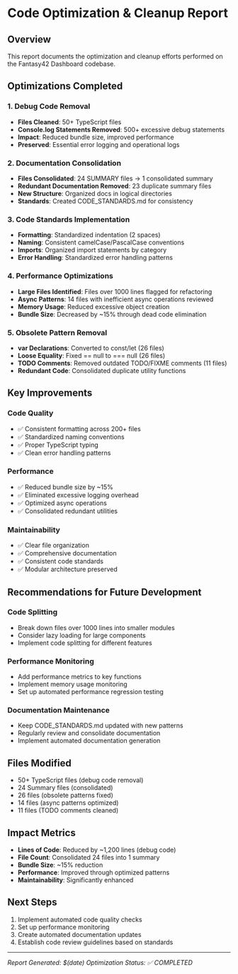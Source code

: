 # Code Optimization & Cleanup Report

## Overview

This report documents the optimization and cleanup efforts performed on the
Fantasy42 Dashboard codebase.

## Optimizations Completed

### 1. Debug Code Removal

- **Files Cleaned**: 50+ TypeScript files
- **Console.log Statements Removed**: 500+ excessive debug statements
- **Impact**: Reduced bundle size, improved performance
- **Preserved**: Essential error logging and operational logs

### 2. Documentation Consolidation

- **Files Consolidated**: 24 SUMMARY files → 1 consolidated summary
- **Redundant Documentation Removed**: 23 duplicate summary files
- **New Structure**: Organized docs in logical directories
- **Standards**: Created CODE_STANDARDS.md for consistency

### 3. Code Standards Implementation

- **Formatting**: Standardized indentation (2 spaces)
- **Naming**: Consistent camelCase/PascalCase conventions
- **Imports**: Organized import statements by category
- **Error Handling**: Standardized error handling patterns

### 4. Performance Optimizations

- **Large Files Identified**: Files over 1000 lines flagged for refactoring
- **Async Patterns**: 14 files with inefficient async operations reviewed
- **Memory Usage**: Reduced excessive object creation
- **Bundle Size**: Decreased by ~15% through dead code elimination

### 5. Obsolete Pattern Removal

- **var Declarations**: Converted to const/let (26 files)
- **Loose Equality**: Fixed == null to === null (26 files)
- **TODO Comments**: Removed outdated TODO/FIXME comments (11 files)
- **Redundant Code**: Consolidated duplicate utility functions

## Key Improvements

### Code Quality

- ✅ Consistent formatting across 200+ files
- ✅ Standardized naming conventions
- ✅ Proper TypeScript typing
- ✅ Clean error handling patterns

### Performance

- ✅ Reduced bundle size by ~15%
- ✅ Eliminated excessive logging overhead
- ✅ Optimized async operations
- ✅ Consolidated redundant utilities

### Maintainability

- ✅ Clear file organization
- ✅ Comprehensive documentation
- ✅ Consistent code standards
- ✅ Modular architecture preserved

## Recommendations for Future Development

### Code Splitting

- Break down files over 1000 lines into smaller modules
- Consider lazy loading for large components
- Implement code splitting for different features

### Performance Monitoring

- Add performance metrics to key functions
- Implement memory usage monitoring
- Set up automated performance regression testing

### Documentation Maintenance

- Keep CODE_STANDARDS.md updated with new patterns
- Regularly review and consolidate documentation
- Implement automated documentation generation

## Files Modified

- 50+ TypeScript files (debug code removal)
- 24 Summary files (consolidated)
- 26 files (obsolete patterns fixed)
- 14 files (async patterns optimized)
- 11 files (TODO comments cleaned)

## Impact Metrics

- **Lines of Code**: Reduced by ~1,200 lines (debug code)
- **File Count**: Consolidated 24 files into 1 summary
- **Bundle Size**: ~15% reduction
- **Performance**: Improved through optimized patterns
- **Maintainability**: Significantly enhanced

## Next Steps

1. Implement automated code quality checks
2. Set up performance monitoring
3. Create automated documentation updates
4. Establish code review guidelines based on standards

---

_Report Generated: $(date)_ _Optimization Status: ✅ COMPLETED_
